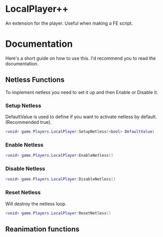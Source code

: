 # LocalPlayer++
An extension for the player. Useful when making a FE script.
# Documentation
Here's a short guide on how to use this. I'd recommend you to read the documentation.
## Netless Functions
To implement netless you need to set it up and then Enable or Disable it.
### Setup Netless
DefaultValue is used to define if you want to activate netless by default. (Recommended true).
```lua
<void> game.Players.LocalPlayer:SetupNetless(<bool> DefaultValue)
```
### Enable Netless
```lua
<void> game.Players.LocalPlayer:EnableNetless()
```
### Disable Netless
```lua
<void> game.Players.LocalPlayer:DisableNetless()
```
### Reset Netless
Will destroy the netless loop.
```lua
<void> game.Players.LocalPlayer:ResetNetless()
```
## Reanimation functions
